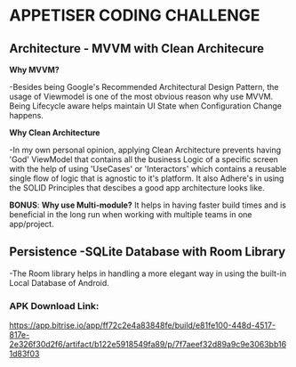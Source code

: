 
# APPETISER CODING CHALLENGE

## Architecture - MVVM with Clean Architecure
 **Why MVVM?**

 -Besides being Google's Recommended Architectural Design Pattern, the usage of Viewmodel is one of the most obvious reason why use MVVM. Being Lifecycle aware helps maintain UI State when Configuration Change happens.

**Why Clean Architecture**


-In my own personal opinion, applying Clean Architecture prevents having 'God' ViewModel that contains all the business Logic of a specific screen with the help of using 'UseCases' or 'Interactors' which contains a reusable single flow of logic that is agnostic to it's platform. It also Adhere's in using the SOLID Principles that descibes a good app architecture looks like.

**BONUS**: **Why use Multi-module?** It helps in having faster build times and is beneficial in the long run when working with multiple teams in one app/project.

## Persistence -SQLite Database with Room Library

-The Room library helps in handling a more elegant way in using the built-in Local Database of Android. 


### APK Download Link: 

https://app.bitrise.io/app/ff72c2e4a83848fe/build/e81fe100-448d-4517-817e-2e326f30d2f6/artifact/b122e5918549fa89/p/7f7aeef32d89a9c9e3063bb161d83f03



